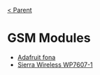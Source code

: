 [< Parent](../Readme.md)

# GSM Modules

- [Adafruit fona](./Adafruit%20Fona.md)
- [Sierra Wireless WP7607-1](./WP7607-1.md)
